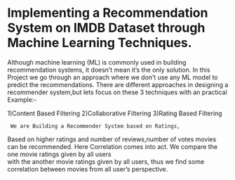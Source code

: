# Implementing a Recommendation System on IMDB Dataset through Machine Learning Techniques. 

Although machine learning (ML) is commonly used in building recommendation systems, it doesn’t mean it’s the only solution. In this Project we go through an approach where we don’t use any ML model to predict the recommendations.
There are different approaches in designing a recommender system,but lets focus on these 3 techniques with an practical Example:-

1)Content Based Filtering
2)Collaborative Filtering
3)Rating Based Filtering

     We are Building a Recommender System based on Ratings,
   
  Based on higher ratings and number of reviews,number of votes movies can be recommended. Here Correlation comes into act. We compare the one movie ratings given by all users  
  with the another movie ratings given by all users, thus we find some correlation between movies from all user’s perspective.
